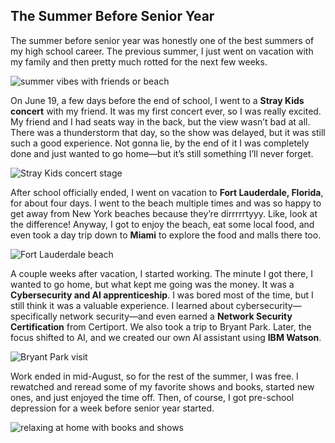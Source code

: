 <h2>The Summer Before Senior Year</h2>

<p>
The summer before senior year was honestly one of the best summers of my high school career. The previous summer, I just went on vacation with my family and then pretty much rotted for the next few weeks.
</p>

<img src="" alt="summer vibes with friends or beach">

<p>
On June 19, a few days before the end of school, I went to a <strong>Stray Kids concert</strong> with my friend. It was my first concert ever, so I was really excited. My friend and I had seats way in the back, but the view wasn’t bad at all. There was a thunderstorm that day, so the show was delayed, but it was still such a good experience. Not gonna lie, by the end of it I was completely done and just wanted to go home—but it’s still something I’ll never forget.
</p>

<img src="https://s.yimg.com/ny/api/res/1.2/a4Evnli.ny6omUQ2ZRRK0A--/YXBwaWQ9aGlnaGxhbmRlcjt3PTEyNDI7aD02OTk7Y2Y9d2VicA--/https://media.zenfs.com/en/stylecaster_ecomm_507/f11e1d77b69de983d37bbe7f32f99a42" alt="Stray Kids concert stage">

<p>
After school officially ended, I went on vacation to <strong>Fort Lauderdale, Florida</strong>, for about four days. I went to the beach multiple times and was so happy to get away from New York beaches because they’re dirrrrrtyyy. Like, look at the difference! Anyway, I got to enjoy the beach, eat some local food, and even took a day trip down to <strong>Miami</strong> to explore the food and malls there too.
</p>

<img src="https://encrypted-tbn0.gstatic.com/images?q=tbn:ANd9GcTObog2lnhLoMfFv466TpWClx4NfO6TDxvZjw&s" alt="Fort Lauderdale beach">

<p>
A couple weeks after vacation, I started working. The minute I got there, I wanted to go home, but what kept me going was the money. It was a <strong>Cybersecurity and AI apprenticeship</strong>. I was bored most of the time, but I still think it was a valuable experience. I learned about cybersecurity—specifically network security—and even earned a <strong>Network Security Certification</strong> from Certiport. We also took a trip to Bryant Park. Later, the focus shifted to AI, and we created our own AI assistant using <strong>IBM Watson</strong>.
</p>

<img src="https://encrypted-tbn0.gstatic.com/images?q=tbn:ANd9GcQUtyxapxlFwGi7A6YmJwxgy6iWWKNNQdgGdg&s" alt="Bryant Park visit">

<p>
Work ended in mid-August, so for the rest of the summer, I was free. I rewatched and reread some of my favorite shows and books, started new ones, and just enjoyed the time off. Then, of course, I got pre-school depression for a week before senior year started.
</p>

<img src="https://pasadena-library.net/adult_services/wp-content/blogs.dir/11/files/sites/11/2025/06/books2film.jpg" alt="relaxing at home with books and shows">
